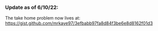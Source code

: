### Update as of 6/10/22:

The take home problem now lives at: https://gist.github.com/mrkaye97/3efbabb97fa8d84f3be6e8d8162f01d3
